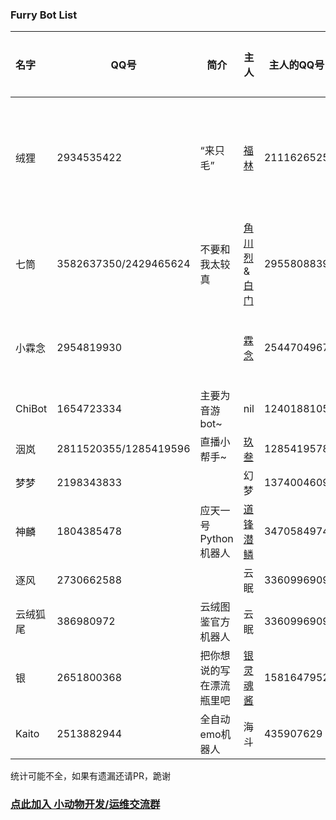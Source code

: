 ### Furry Bot List

| 名字   | QQ号           | 简介                     | 主人                                     | 主人的QQ号 | 仓库/站点 |
| :----- | -------------- | ------------------------ | -------------------------------------- | ---------- | -- |
| 绒狸   | 2934535422     | “来只毛”                 | [福林](https://github.com/furleywolf)     | 2111626525 | [开源版仓库](https://github.com/furleywolf/Furbot-Mirai) \| [帮助](https://www.kancloud.cn/furleywolf/furbot/2482928) |
| 七筒   | 3582637350/2429465624 | 不要和我太较真      | [角川烈](https://github.com/KadokawaR) & [白门](https://github.com/MarbleGateKeeper)| 2955808839 | [仓库](https://github.com/KadokawaR/LLT-Bot) |
| 小霖念 | 2954819930      |                         | [霖念](https://github.com/Little-LinNian) | 2544704967 | [仓库](https://github.com/Little-LinNian/Aworda) \| [帮助](https://linnian.furbot.icu) |
| ChiBot | 1654723334     | 主要为音游bot~           | nil                                       | 1240188105 |
| 洇岚   | 2811520355/1285419596 | 直播小帮手~        | [玖叁](https://github.com/colour93)       | 1285419578 | [帮助](https://yinlan.furbot.icu) |
| 梦梦   | 2198343833     |                          | 幻梦                                     | 1374004609 |
| 神麟   | 1804385478     | 应天一号Python机器人     | [道锋潜鳞](https://github.com/Taishang-Penglong) | 3470584974 | [帮助](https://doc.4l2.cn/d/6nvm9486r54tr11uwqh8) |
| 逐风   | 2730662588     |                         | 云眠                                       | 3360996909 |
| 云绒狐尾 | 386980972     | 云绒图鉴官方机器人       | 云眠                                        | 3360996909 | [帮助](https://furbot.cn) |
| 银     | 2651800368    |   把你想说的写在漂流瓶里吧 | [银灵魂酱](https://github.com/yinlinghunjiang)| 1581647952 |
| Kaito | 2513882944      |  全自动emo机器人        | 海斗                                         | 435907629 |

统计可能不全，如果有遗漏还请PR，跪谢

### [点此加入 小动物开发/运维交流群](https://dev.furl.ltd)
